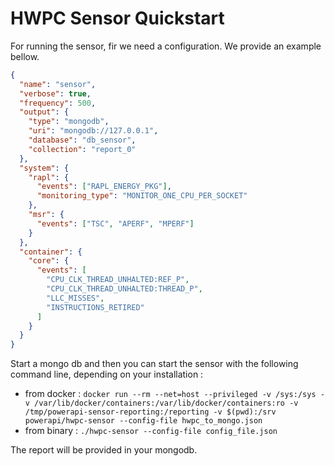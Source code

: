 # HWPC Sensor Quickstart

For running the sensor, fir we need a configuration. We provide an example bellow.

```json
{
  "name": "sensor",
  "verbose": true,
  "frequency": 500,
  "output": {
    "type": "mongodb",
    "uri": "mongodb://127.0.0.1",
    "database": "db_sensor",
    "collection": "report_0"
  },
  "system": {
    "rapl": {
      "events": ["RAPL_ENERGY_PKG"],
      "monitoring_type": "MONITOR_ONE_CPU_PER_SOCKET"
    },
    "msr": {
      "events": ["TSC", "APERF", "MPERF"]
    }
  },
  "container": {
    "core": {
      "events": [
        "CPU_CLK_THREAD_UNHALTED:REF_P",
        "CPU_CLK_THREAD_UNHALTED:THREAD_P",
        "LLC_MISSES",
        "INSTRUCTIONS_RETIRED"
      ]
    }
  }
}
```

Start a mongo db and then you can start the sensor with the following command line, depending on your
installation :

- from docker : `docker run --rm --net=host --privileged -v /sys:/sys -v /var/lib/docker/containers:/var/lib/docker/containers:ro -v /tmp/powerapi-sensor-reporting:/reporting -v $(pwd):/srv powerapi/hwpc-sensor --config-file hwpc_to_mongo.json `
- from binary : `./hwpc-sensor --config-file config_file.json`

The report will be provided in your mongodb.
